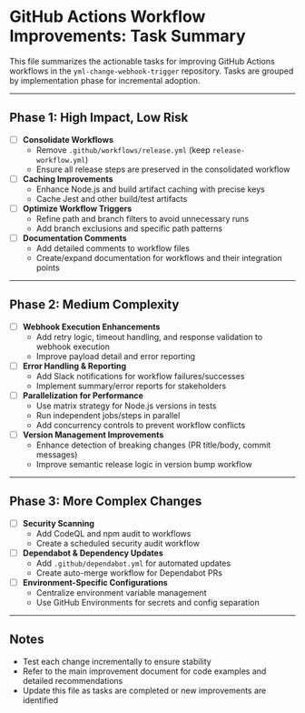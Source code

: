 # GitHub Actions Workflow Improvements: Task Summary

This file summarizes the actionable tasks for improving GitHub Actions workflows in the `yml-change-webhook-trigger` repository. Tasks are grouped by implementation phase for incremental adoption.

---

## Phase 1: High Impact, Low Risk

- [ ] **Consolidate Workflows**
  - Remove `.github/workflows/release.yml` (keep `release-workflow.yml`)
  - Ensure all release steps are preserved in the consolidated workflow
- [ ] **Caching Improvements**
  - Enhance Node.js and build artifact caching with precise keys
  - Cache Jest and other build/test artifacts
- [ ] **Optimize Workflow Triggers**
  - Refine path and branch filters to avoid unnecessary runs
  - Add branch exclusions and specific path patterns
- [ ] **Documentation Comments**
  - Add detailed comments to workflow files
  - Create/expand documentation for workflows and their integration points

---

## Phase 2: Medium Complexity

- [ ] **Webhook Execution Enhancements**
  - Add retry logic, timeout handling, and response validation to webhook execution
  - Improve payload detail and error reporting
- [ ] **Error Handling & Reporting**
  - Add Slack notifications for workflow failures/successes
  - Implement summary/error reports for stakeholders
- [ ] **Parallelization for Performance**
  - Use matrix strategy for Node.js versions in tests
  - Run independent jobs/steps in parallel
  - Add concurrency controls to prevent workflow conflicts
- [ ] **Version Management Improvements**
  - Enhance detection of breaking changes (PR title/body, commit messages)
  - Improve semantic release logic in version bump workflow

---

## Phase 3: More Complex Changes

- [ ] **Security Scanning**
  - Add CodeQL and npm audit to workflows
  - Create a scheduled security audit workflow
- [ ] **Dependabot & Dependency Updates**
  - Add `.github/dependabot.yml` for automated updates
  - Create auto-merge workflow for Dependabot PRs
- [ ] **Environment-Specific Configurations**
  - Centralize environment variable management
  - Use GitHub Environments for secrets and config separation

---

## Notes

- Test each change incrementally to ensure stability
- Refer to the main improvement document for code examples and detailed recommendations
- Update this file as tasks are completed or new improvements are identified
